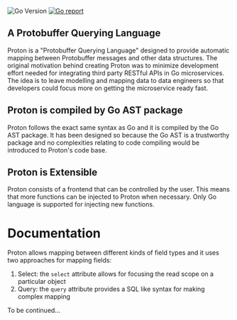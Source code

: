 ![Go Version](https://img.shields.io/badge/Go-%3E%3D%201.18-%23007d9c)
[![Go report](https://goreportcard.com/badge/github.com/vedadiyan/proton)](https://goreportcard.com/report/github.com/vedadiyan/proton)

## A Protobuffer Querying Language

Proton is a "Protobuffer Querying Language" designed to provide automatic mapping between Protobuffer messages and other data structures. The original motivation behind creating Proton was to minimize development effort needed for integrating third party RESTful APIs in Go microservices. The idea is to leave modelling and mapping data to data engineers so that developers could focus more on getting the microservice ready fast. 

## Proton is compiled by Go AST package 
Proton follows the exact same syntax as Go and it is compiled by the Go AST package. It has been designed so because the Go AST is a trustworthy package and no complexities relating to code compiling would be introduced to Proton's code base. 
## Proton is Extensible 
Proton consists of a frontend that can be controlled by the user. This means that more functions can be injected to Proton when necessary. Only Go language is supported for injecting new functions. 

# Documentation 
Proton allows mapping between different kinds of field types and it uses two approaches for mapping fields: 

 1. Select: the `select` attribute allows for focusing the read scope on a particular object 
 2. Query: the `query` attribute provides a SQL like syntax for making complex mapping 

To be continued...

 
